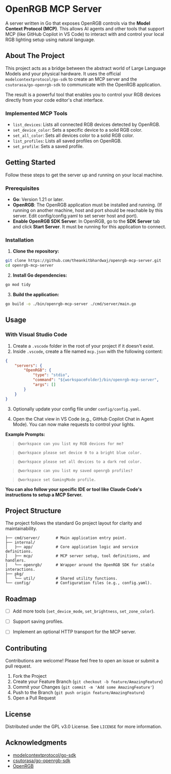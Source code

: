 # OpenRGB MCP Server

A server written in Go that exposes OpenRGB controls via the **Model Context Protocol (MCP)**. This allows AI agents and other tools that support MCP (like GitHub Copilot in VS Code) to interact with and control your local RGB lighting setup using natural language.

## About The Project

This project acts as a bridge between the abstract world of Large Language Models and your physical hardware. It uses the official `modelcontextprotocol/go-sdk` to create an MCP server and the `csutorasa/go-openrgb-sdk` to communicate with the OpenRGB application.

The result is a powerful tool that enables you to control your RGB devices directly from your code editor's chat interface.

### Implemented MCP Tools

* `list_devices`: Lists all connected RGB devices detected by OpenRGB.
* `set_device_color`: Sets a specific device to a solid RGB color.
* `set_all_color`: Sets all devices color to a solid RGB color.
* `list_profiles`: Lists all saved profiles on OpenRGB.
* `set_profile`: Sets a saved profile.

## Getting Started

Follow these steps to get the server up and running on your local machine.

### Prerequisites

* **Go**: Version 1.21 or later.
* **OpenRGB**: The OpenRGB application must be installed and running. (If running on another machine, host and port should be reachable by this server. Edit config/config.yaml to set server host and port).
* **Enable OpenRGB SDK Server**: In OpenRGB, go to the **SDK Server** tab and click **Start Server**. It must be running for this application to connect.


### Installation

1. **Clone the repository:**

```sh
git clone https://github.com/theankitbhardwaj/openrgb-mcp-server.git
cd openrgb-mcp-server
```

2. **Install Go dependencies:**

```sh
go mod tidy
```

3. **Build the application:**

```sh
go build -o ./bin/openrgb-mcp-server ./cmd/server/main.go
```


## Usage

### With Visual Studio Code

1. Create a `.vscode` folder in the root of your project if it doesn't exist.
2. Inside `.vscode`, create a file named `mcp.json` with the following content:

```json
{
    "servers": {
        "OpenRGB": {
            "type": "stdio",
            "command": "${workspaceFolder}/bin/openrgb-mcp-server",
            "args": []
        }
    }
}
```
3. Optionally update your config file under `config/config.yaml`.

4. Open the Chat view in VS Code (e.g., GitHub Copilot Chat in Agent Mode). You can now make requests to control your lights.

**Example Prompts:**
> `@workspace can you list my RGB devices for me?`

> `@workspace please set device 0 to a bright blue color.`

> `@workspace please set all devices to a dark red color.`

> `@workspace can you list my saved openrgb profiles?`

> `@workspace set GamingMode profile.`


**You can also follow your specific IDE or tool like Claude Code's instructions to setup a MCP Server.**

## Project Structure

The project follows the standard Go project layout for clarity and maintainability.

```
├── cmd/server/       # Main application entry point.
├── internal/
│   ├── app/          # Core application logic and service definitions.
│   ├── mcp/          # MCP server setup, tool definitions, and handlers.
│   └── openrgb/      # Wrapper around the OpenRGB SDK for stable interactions.
├── pkg/
│   └── util/         # Shared utility functions. 
└── config/           # Configuration files (e.g., config.yaml).
```


## Roadmap

* [ ] Add more tools (`set_device_mode`, `set_brightness`, `set_zone_color`).
* [ ] Support saving profiles.
* [ ] Implement an optional HTTP transport for the MCP server.


## Contributing

Contributions are welcome! Please feel free to open an issue or submit a pull request.

1. Fork the Project
2. Create your Feature Branch (`git checkout -b feature/AmazingFeature`)
3. Commit your Changes (`git commit -m 'Add some AmazingFeature'`)
4. Push to the Branch (`git push origin feature/AmazingFeature`)
5. Open a Pull Request

## License

Distributed under the GPL v3.0 License. See `LICENSE` for more information.

## Acknowledgments

* [modelcontextprotocol/go-sdk](https://github.com/modelcontextprotocol/go-sdk)
* [csutorasa/go-openrgb-sdk](https://github.com/csutorasa/go-openrgb-sdk)
* [OpenRGB](https://openrgb.org/)

